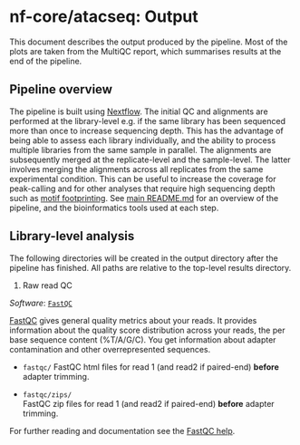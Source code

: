 # nf-core/atacseq: Output

This document describes the output produced by the pipeline. Most of the plots are taken from the MultiQC report, which summarises results at the end of the pipeline.

## Pipeline overview
The pipeline is built using [Nextflow](https://www.nextflow.io/). The initial QC and alignments are performed at the library-level e.g. if the same library has been sequenced more than once to increase sequencing depth. This has the advantage of being able to assess each library individually, and the ability to process multiple libraries from the same sample in parallel. The alignments are subsequently merged at the replicate-level and the sample-level. The latter involves merging the alignments across all replicates from the same experimental condition. This can be useful to increase the coverage for peak-calling and for other analyses that require high sequencing depth such as [motif footprinting](https://www.ncbi.nlm.nih.gov/pmc/articles/PMC3959825/). See [main README.md](../README.md) for an overview of the pipeline, and the bioinformatics tools used at each step.

## Library-level analysis

The following directories will be created in the output directory after the pipeline has finished. All paths are relative to the top-level results directory.

1. Raw read QC

*Software*: [`FastQC`](https://www.bioinformatics.babraham.ac.uk/projects/trim_galore/)  

[FastQC](http://www.bioinformatics.babraham.ac.uk/projects/fastqc/) gives general quality metrics about your reads. It provides information about the quality score distribution across your reads, the per base sequence content (%T/A/G/C). You get information about adapter contamination and other overrepresented sequences.

  * `fastqc/`
  FastQC html files for read 1 (and read2 if paired-end) **before** adapter trimming.

  * `fastqc/zips/`  
  FastQC zip files for read 1 (and read2 if paired-end) **before** adapter trimming.  

For further reading and documentation see the [FastQC help](http://www.bioinformatics.babraham.ac.uk/projects/fastqc/Help/).


<!---

2. Adapter trimming   

By default, Trim Galore! will automatically detect and trim the Nextera adapter sequence (i.e. 'CTGTCTCTTATA') which is almost always present in ATAC-seq library preps.

  * `trim_galore/`  
  If `--saveTrimmed` is specified fastq files **after** adapter trimming will be placed in this directory.

  * `trim_galore/logs/`  
   Log files generated by Trim Galore!.

  ![cutadapt](images/mqc_cutadapt_plot.png)

  * `trim_galore/fastqc/`
  FastQC html files for read 1 (and read2 if paired-end) **after** adapter trimming
  * `trim_galore/fastqc/zips/`  
  FastQC zip files for read 1 (and read2 if paired-end) **after** adapter trimming.

*Software*: [`Trim Galore!`](https://www.bioinformatics.babraham.ac.uk/projects/trim_galore/)

3. Alignment, duplicate marking and filtering

  * `bwa/library/`  
  Filtered, coordinate sorted alignment files in [`BAM`](https://samtools.github.io/hts-specs/SAMv1.pdf) format at the library-level.

  * `bwa/library/flagstat/`
  Multiple BAM files will be generated before the final filtered BAM file is created. The SAMtools flagstat files for a selection of these will be placed in this directory.

  * `bwa/library/idxstats/`
  SAMtools idxstats files to determine the percentage of reads mapping to mitochondrial DNA.

  ![idxstats](images/mqc_samtools_idxstats_plot.png)

  * `bwa/library/picard_metrics/`
  Alignment QC files from picard CollectMultipleMetrics and the metrics file from MarkDuplicates.

  ![deduplication](images/mqc_picard_deduplication_plot.png)
  ![insert_size](images/mqc_picard_insert_size_plot.png)

  * `bwa/library/picard_metrics/pdf/`
  Alignment QC plot files from picard CollectMultipleMetrics and the metrics file from MarkDuplicates.

*Software*: [`BWA`](https://sourceforge.net/projects/bio-bwa/files/)

## Replicate-level analysis
    1. Alignment merging, duplicate marking and removal - [`picard`](https://broadinstitute.github.io/picard/)

        * `bwa/replicate/` - Replicate-level, merged, coordinate sorted BAM files after the re-marking and removal of duplicates.                                                                                                                                                                                                       
        * `bwa/replicate/flagstat/` - Flagstat files associated with the final filtered merged BAM file.                                                                                                                                                                                                                                         
        * `bwa/replicate/picard_metrics/` - Metrics file from MarkDuplicates.                                                                                                                                                                                                                                                                          

    2. Normalised bigWig files - [`BEDTools`](https://github.com/arq5x/bedtools2/), [`wigToBigWig`](http://hgdownload.soe.ucsc.edu/admin/exe/)
        * `bwa/replicate/bigwig/` - Normalised [`bigWig`](https://genome.ucsc.edu/goldenpath/help/bigWig.html) files scaled to 1 million mapped reads.                                                                                                                                                                                         

    3. TSS meta-profiles - [`deepTools`](https://deeptools.readthedocs.io/en/develop/)
        * `bwa/replicate/deeptools/` - TSS meta-profile plot for coverage across all genes. Generated with deepTools *computeMatrix* and *plotProfile* commands.                                                                                                                                                                                  

        ![tss_plot](images/mqc_deeptools_tss_plot.png)

    4. Call peaks - [`MACS2`](https://github.com/taoliu/MACS)

        * `bwa/replicate/macs2/` - MACS2 output files: `*.xls`, `*.broadPeak` or `*.narrowPeak`, `*.gappedPeak` and `*summits.bed`. The files generated will depend on whether MACS2 has been run in narrowPeak or broadPeak mode.                                                                                                            
                                   HOMER peak-to-gene annotation file: `*.annotatePeaks.txt`.                                                                                                                                                                                                                                                  
        * `bwa/replicate/macs2/qc/` - Peak QC plots including fold-change distribution and peak percentage across gene features: `*.pdf`.                                                                                                                                                                                                        
                                      MultiQC custom-content files for [`FRiP score`](https://genome.cshlp.org/content/22/9/1813.full.pdf+html) and peak count: `*.FRiP_mqc.tsv` and `*_peaks.count_mqc.tsv`.                                                                                                                                     

            ![peak_count](images/mqc_macs2_peak_count_plot.png)
            ![FRiP_score](images/mqc_frip_score_plot.png)

    6. Annotate peaks - [`HOMER`](http://homer.ucsd.edu/homer/download.html)

        ![annotatePeaks](images/mqc_annotatePeaks_feature_percentage_plot.png)

    7. Create consensus set of peaks - [`BEDTools`](https://github.com/arq5x/bedtools2/)

        * `bwa/replicate/macs2/merged/` - Consensus peak-set across all samples in BED format: `*.bed`.                                                                                                                                                                                                                                              
                                          Consensus peak-set across all samples in SAF format: `*.saf`. Required by featureCounts.                                                                                                                                                                                                                   
                                          HOMER peak-to-gene annotation file for consensus peak-set: `*.annotatePeaks.txt`.                                                                                                                                                                                                                          
                                          Spreadsheet representation of merged peak set across samples **with** gene annotation columns: `*.boolean.annotatePeaks.txt`. The columns from individual peak files are included in this file along with the ability to filter peaks based on their presence or absence in multiple replicates/conditions.
                                          Spreadsheet representation of merged peak set across samples **without** gene annotation columns: `*.boolean.txt`. Use file above for downstream analysis.                                                                                           
                                          [`UpSetR`](https://cran.r-project.org/web/packages/UpSetR/README.html) files to illustrate peak intersection: `*.boolean.intersect.plot.pdf` and `*.boolean.intersect.txt`.                                                                          

        ![upsetr](images/mqc_upsetr_intersect_plot.png)

    8. Read counting relative to consensus set of peaks - [`featureCounts`](http://bioinf.wehi.edu.au/featureCounts/)

        ![featureCounts](images/mqc_featureCounts_assignment_plot.png)

    9. Differential binding analysis, PCA and clustering - [`R`](https://www.r-project.org/), [`DESeq2`](https://bioconductor.org/packages/release/bioc/html/DESeq2.html)

        * `bwa/replicate/macs2/merged/deseq2/` - Differential binding results across all merged peaks and all comparisons: `*.results.txt`                                                                                                                                                            
                                                 Plots for PCA, hierarchical clustering,and DESeq2 dispersion estimates and variance stabilizing transformation: `*.plots.pdf`                                                                                                                        
                                                 Log file with information for number of genes differentially bound at different FDR and fold-change thresholds for each comparison: `*log`.                                                                                                          
                                                 R data file containing `dds` and `rld` objects generated by [DESeq2](https://bioconductor.org/packages/release/bioc/vignettes/DESeq2/inst/doc/DESeq2.html#the-deseqdataset): `*.dds.rld.RData`                                                       
                                                 R sessionInfo log file containing information about R, the OS and attached or loaded packages: `R_sessionInfo.log`.                                                                                                                                  
        * `bwa/replicate/macs2/merged/deseq2/<COMPARISON>/` - Spreadsheet containing comparison-specific DESeq2 output for differential binding results across all peaks: '`*.results.txt`'                                                                                                                        
                                                              Subset of above file for peaks that pass FDR <= 0.01 (`*FDR0.01.results.txt`), FDR <= 0.01 and fold-change >= 2 (`*FDR0.01.FC2.results.txt`), FDR <= 0.05 (`*FDR0.05.results.txt`) and FDR <= 0.05 and fold-change >= 2 (`*FDR0.05.FC2.results.txt`).
                                                              BED files for peaks that pass FDR <= 0.01 (`*FDR0.01.results.bed`), FDR <= 0.01 and fold-change >= 2 (`*FDR0.01.FC2.results.bed`), FDR <= 0.05 (`*FDR0.05.results.bed`) and FDR <= 0.05 and fold-change >= 2 (`*FDR0.05.FC2.results.bed`).
                                                              MA, Volcano, clustering and scatterplots at FDR <= 0.01 and FDR <= 0.05: `*deseq2.plots.pdf`.
        * `bwa/replicate/macs2/merged/deseq2/sizeFactors/`  - Files containing DESeq2 sizeFactors per sample: `*.txt` and `*.RData`.

            ![PCA](images/mqc_deseq2_pca_plot.png)
            ![sample_similarity](images/mqc_deseq2_sample_similarity_plot.png)

## Sample-level analysis

    * `bwa/sample/` - The analysis steps and directory structure for `bwa/replicate/` and `bwa/sample/` are almost identical. The main difference is that multiple libraries sequenced from the same sample will be merged at the replicate-level whereas all the replicates associated with an experimental condition will be merged at the sample-level.

    >NB: Replicate-level alignments will be used for read counting relative to the consensus sample-level peakset. This is the only way in which differential analysis can be performed at the sample-level.

## Aggregate analysis
    1. Collect and present QC at the raw read, alignment and peak-level - [`MultiQC`](http://multiqc.info/) & [`R`](https://www.r-project.org/)
        * `multiqc/` - Results generated by MultiQC to collate pipeline QC from FastQC, TrimGalore, samtools flagstat, samtools idxstats, picard CollectMultipleMetrics, picard MarkDuplicates, featureCounts. The default [multiqc config file](../assets/multiqc_config.yaml) also contains the provision for loading custom-content to report peak counts, FriP scores and peak to gene annnotation proportions.

    2. Create IGV session file containing bigWig tracks, peaks and differential sites for data visualisation - [`IGV`](https://software.broadinstitute.org/software/igv/)

        * `igv/` - An IGV session file called `igv_session.xml` will be created at the end of the pipeline. This avoids having to load all the data individually into IGV for visualisation. Once installed, open IGV, go to `File > Open Session` and select the `igv_session.xml` file for loading.
                   File paths in the IGV session file will be set as absolute paths to the directory containing the results. If you prefer to load the data over the web you can just replace the relevant portion of the file path with a link in the session file.
                   The path to the genome fasta file provided to the pipeline will be set as the genome for the IGV session. If you prefer to use an in-built genome provided by IGV just change the file path to the name of the IGV genome e.g. mm10 or hg19.

## Other results
    1. Reference genome files
        *`reference_genome/` - If the `--saveReference` parameter is provided then genome-specific files and alignment indices generated by the pipeline will be saved in this directory.

    2. Pipeline information

        * `pipeline_info/` - Nextflow provides excellent functionality for generating various reports relevant to the running and execution of the pipeline. This will allow you to trouble-shoot errors with the running of the pipeline, and also provide you with other information such as launch commands, run times and resource usage. Default reports generated by the pipeline are `atacseq_report.html`, `atacseq_timeline.html`, `atacseq_trace.txt` and `atacseq_dag.dot`. See [Nextflow Tracing & visualisation](https://www.nextflow.io/docs/latest/tracing.html).

        * `Documentation/` - Additional reports and documentation generated by the pipeline i.e. `pipeline_report.html`, `pipeline_report.txt`, `results_description.html`.

-->

